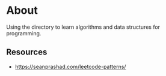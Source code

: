 # About

Using the directory to learn algorithms and data structures for programming.

## Resources

- https://seanprashad.com/leetcode-patterns/